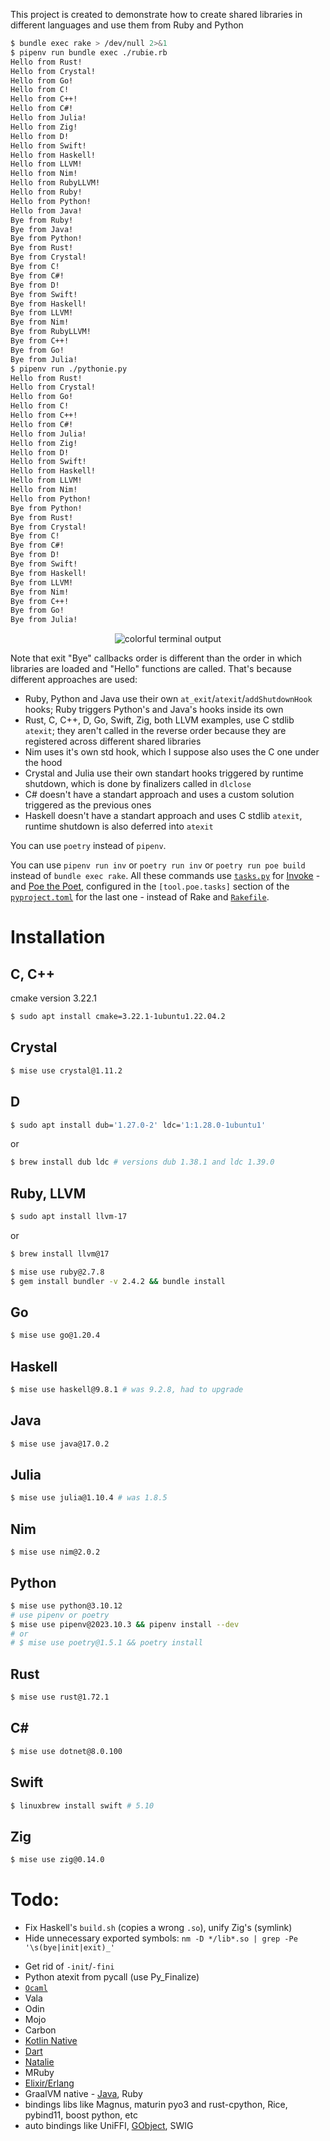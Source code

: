 This project is created to demonstrate how to create shared libraries in different languages and use them from Ruby and Python

```bash
$ bundle exec rake > /dev/null 2>&1
$ pipenv run bundle exec ./rubie.rb
Hello from Rust!
Hello from Crystal!
Hello from Go!
Hello from C!
Hello from C++!
Hello from C#!
Hello from Julia!
Hello from Zig!
Hello from D!
Hello from Swift!
Hello from Haskell!
Hello from LLVM!
Hello from Nim!
Hello from RubyLLVM!
Hello from Ruby!
Hello from Python!
Hello from Java!
Bye from Ruby!
Bye from Java!
Bye from Python!
Bye from Rust!
Bye from Crystal!
Bye from C!
Bye from C#!
Bye from D!
Bye from Swift!
Bye from Haskell!
Bye from LLVM!
Bye from Nim!
Bye from RubyLLVM!
Bye from C++!
Bye from Go!
Bye from Julia!
$ pipenv run ./pythonie.py
Hello from Rust!
Hello from Crystal!
Hello from Go!
Hello from C!
Hello from C++!
Hello from C#!
Hello from Julia!
Hello from Zig!
Hello from D!
Hello from Swift!
Hello from Haskell!
Hello from LLVM!
Hello from Nim!
Hello from Python!
Bye from Python!
Bye from Rust!
Bye from Crystal!
Bye from C!
Bye from C#!
Bye from D!
Bye from Swift!
Bye from Haskell!
Bye from LLVM!
Bye from Nim!
Bye from C++!
Bye from Go!
Bye from Julia!
```
<div align="center">
    <img src="Readme.svg" alt="colorful terminal output">
</div>

Note that exit "Bye" callbacks order is different than the order in which libraries are loaded and "Hello" functions are called. That's because different approaches are used:

- Ruby, Python and Java use their own `at_exit`/`atexit`/`addShutdownHook` hooks; Ruby triggers Python's and Java's hooks inside its own
- Rust, C, C++, D, Go, Swift, Zig, both LLVM examples, use C stdlib `atexit`; they aren't called in the reverse order because they are registered across different shared libraries
- Nim uses it's own std hook, which I suppose also uses the C one under the hood
- Crystal and Julia use their own standart hooks triggered by runtime shutdown, which is done by finalizers called in `dlclose`
- C# doesn't have a standart approach and uses a custom solution triggered as the previous ones
- Haskell doesn't have a standart approach and uses C stdlib `atexit`, runtime shutdown is also deferred into `atexit`

You can use `poetry` instead of `pipenv`.

You can use `pipenv run inv` or `poetry run inv` or `poetry run poe build` instead of `bundle exec rake`. All these commands use [`tasks.py`](/tasks.py) for [Invoke](https://www.pyinvoke.org/) - and [Poe the Poet](https://poethepoet.natn.io/index.html), configured in the `[tool.poe.tasks]` section of the [`pyproject.toml`](/pyproject.toml) for the last one - instead of Rake and [`Rakefile`](/Rakefile).

# Installation

## C, C++

cmake version 3.22.1

```bash
$ sudo apt install cmake=3.22.1-1ubuntu1.22.04.2
```

## Crystal

```bash
$ mise use crystal@1.11.2
```

## D

```bash
$ sudo apt install dub='1.27.0-2' ldc='1:1.28.0-1ubuntu1'
```

or

```zsh
$ brew install dub ldc # versions dub 1.38.1 and ldc 1.39.0
```

## Ruby, LLVM

```bash
$ sudo apt install llvm-17
```

or

```zsh
$ brew install llvm@17
```

```bash
$ mise use ruby@2.7.8
$ gem install bundler -v 2.4.2 && bundle install
```

## Go

```bash
$ mise use go@1.20.4
```

## Haskell

```bash
$ mise use haskell@9.8.1 # was 9.2.8, had to upgrade
```

## Java

```bash
$ mise use java@17.0.2
```

## Julia

```bash
$ mise use julia@1.10.4 # was 1.8.5
```

## Nim

```
$ mise use nim@2.0.2
```

## Python

```bash
$ mise use python@3.10.12
# use pipenv or poetry
$ mise use pipenv@2023.10.3 && pipenv install --dev
# or
# $ mise use poetry@1.5.1 && poetry install
```

## Rust

```bash
$ mise use rust@1.72.1
```

## C#

```bash
$ mise use dotnet@8.0.100
```

## Swift

```bash
$ linuxbrew install swift # 5.10
```

## Zig

```bash
$ mise use zig@0.14.0
```

# Todo:
 - Fix Haskell's `build.sh` (copies a wrong `.so`), unify Zig's (symlink)
 - Hide unnecessary exported symbols: `nm -D */lib*.so | grep -Pe '\s(bye|init|exit)_'`
 <!-- - Check `NO_COLOR` everywhere (only Crystal, Swift, RubyLLVM and Ruby implementations do that) -->
 <!-- - Check `tty?` everywhere (only Swift implementation does that) -->
 <!-- - Check for truecolor support and fallback to ansi/ascii -->
 <!-- - Fix Crystal - impl exit_crystal to make `at_exit` work, get rid of [init](https://stackoverflow.com/a/32701238/13500870) -->
 - Get rid of `-init`/`-fini`
 - Python atexit from pycall (use Py_Finalize)
 - [`Ocaml`](https://ocaml.org/manual/5.0/native.html)
 - Vala
 - Odin
 - Mojo
 - Carbon
 - [Kotlin Native](https://kotlinlang.org/docs/native-dynamic-libraries.html#compile-and-run-the-project)
 - [Dart](https://github.com/fuzzybinary/dart_shared_library)
 - [Natalie](https://news.ycombinator.com/item?id=29660883)
 - MRuby
 - [Elixir/Erlang](https://stackoverflow.com/questions/31861544/can-elixir-or-erlang-programs-be-compiled-to-a-standalone-binary)
 - GraalVM native - [Java](https://github.com/bestie/libnjkafka/blob/main/Makefile), Ruby
 - bindings libs like Magnus, maturin pyo3 and rust-cpython, Rice, pybind11, boost python, etc
 - auto bindings like UniFFI, [GObject](https://discourse.gnome.org/t/writing-a-gobject-introspectible-library-in-rust-in-2023/18254), SWIG
